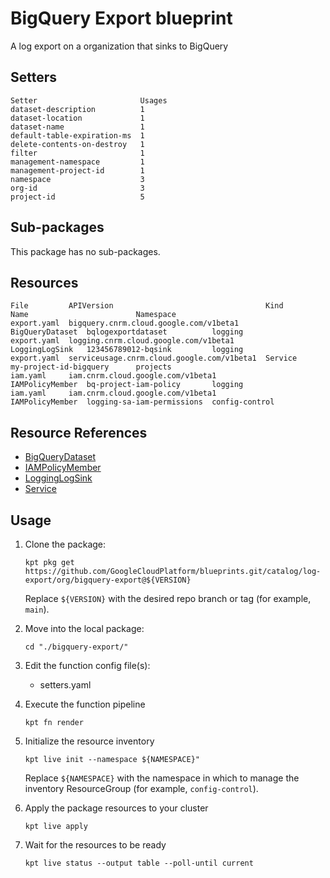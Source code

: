 # BigQuery Export blueprint

A log export on a organization that sinks to BigQuery

## Setters

```
Setter                       Usages
dataset-description          1
dataset-location             1
dataset-name                 1
default-table-expiration-ms  1
delete-contents-on-destroy   1
filter                       1
management-namespace         1
management-project-id        1
namespace                    3
org-id                       3
project-id                   5
```

## Sub-packages

This package has no sub-packages.

## Resources

```
File         APIVersion                                  Kind             Name                        Namespace
export.yaml  bigquery.cnrm.cloud.google.com/v1beta1      BigQueryDataset  bqlogexportdataset          logging
export.yaml  logging.cnrm.cloud.google.com/v1beta1       LoggingLogSink   123456789012-bqsink         logging
export.yaml  serviceusage.cnrm.cloud.google.com/v1beta1  Service          my-project-id-bigquery      projects
iam.yaml     iam.cnrm.cloud.google.com/v1beta1           IAMPolicyMember  bq-project-iam-policy       logging
iam.yaml     iam.cnrm.cloud.google.com/v1beta1           IAMPolicyMember  logging-sa-iam-permissions  config-control
```

## Resource References

- [BigQueryDataset](https://cloud.google.com/config-connector/docs/reference/resource-docs/bigquery/bigquerydataset)
- [IAMPolicyMember](https://cloud.google.com/config-connector/docs/reference/resource-docs/iam/iampolicymember)
- [LoggingLogSink](https://cloud.google.com/config-connector/docs/reference/resource-docs/logging/logginglogsink)
- [Service](https://cloud.google.com/config-connector/docs/reference/resource-docs/serviceusage/service)

## Usage

1.  Clone the package:
    ```
    kpt pkg get https://github.com/GoogleCloudPlatform/blueprints.git/catalog/log-export/org/bigquery-export@${VERSION}
    ```
    Replace `${VERSION}` with the desired repo branch or tag
    (for example, `main`).

1.  Move into the local package:
    ```
    cd "./bigquery-export/"
    ```

1.  Edit the function config file(s):
    - setters.yaml

1.  Execute the function pipeline
    ```
    kpt fn render
    ```

1.  Initialize the resource inventory
    ```
    kpt live init --namespace ${NAMESPACE}"
    ```
    Replace `${NAMESPACE}` with the namespace in which to manage
    the inventory ResourceGroup (for example, `config-control`).

1.  Apply the package resources to your cluster
    ```
    kpt live apply
    ```

1.  Wait for the resources to be ready
    ```
    kpt live status --output table --poll-until current
    ```

